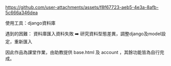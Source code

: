 

https://github.com/user-attachments/assets/f8f67723-aeb5-4e3a-8afb-5c666a346dea

使用工具：django資料庫

遇到的困難：
資料庫匯入資料失敗 ➡️ 研究資料型態差異，調整django及model設定，重新匯入


因此作品為課堂作業，由助教提供 base.html 及 account ，其餘功能皆為自行完成。
